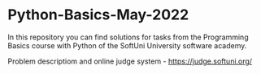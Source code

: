 # Python-Basics-May-2022
In this repository you can find solutions for tasks from the Programming Basics course with Python of the SoftUni University software academy.

Problem descriptiom and online judge system - https://judge.softuni.org/
